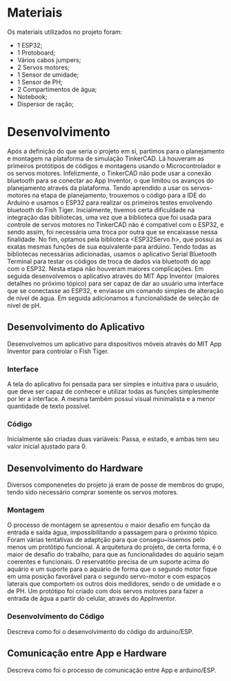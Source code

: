 
# Materiais

Os materiais utilizados no projeto foram:
- 1 ESP32;
- 1 Protoboard;
- Vários cabos jumpers;
- 2 Servos motores;
- 1 Sensor de umidade;
- 1 Sensor de PH;
- 2 Compartimentos de água;
- Notebook;
- Dispersor de ração;
  
# Desenvolvimento

Após a definição do que seria o projeto em si, partimos para o planejamento e montagem na plataforma de simulação TinkerCAD. Lá houveram as primeiros protótipos de códigos e montagens usando o Microcontrolador e os servos motores. Infelizmente, o TinkerCAD não pode usar a conexão bluetooth para se conectar ao App Inventor, o que limitou os avanços do planejamento através da plataforma.
Tendo aprendido a usar os servos-motores na etapa de planejamento, trouxemos o código para a IDE do Arduino e usamos o ESP32 para realizar os primeiros testes envolvendo bluetooth do Fish Tiger. Inicialmente, tivemos certa dificuldade na integração das bibliotecas, uma vez que a biblioteca que foi usada para controle de servos motores no TinkerCAD não é compatível com o ESP32, e sendo assim, foi necessária uma troca por outra que se encaixasse nessa finalidade. No fim, optamos pela biblioteca <ESP32Servo.h>, que possui as exatas mesmas funções de sua equivalente para arduino.
Tendo todas as bibliotecas necessárias adicionadas, usamos o aplicativo Serial Bluetooth Terminal para testar os códigos de troca de dados via bluetooth do app com o ESP32. Nesta etapa não houveram maiores complicações.
Em seguida desenvolvemos o aplicativo através do MIT App Inventor (maiores detalhes no próximo tópico) para ser capaz de dar ao usuário uma interface que se conectasse ao ESP32, e enviasse um comando simples de alteração de nível de água. Em seguida adicionamos a funcionalidade de seleção de nível de pH.


## Desenvolvimento do Aplicativo

Desenvolvemos um aplicativo para dispositivos móveis através do MIT App Inventor para controlar o Fish Tiger.

### Interface

A tela do aplicativo foi pensada para ser simples e intuitiva para o usuário, que deve ser capaz de conhecer e utilizar todas as funções simplesmente por ler a interface. A mesma também possui visual minimalista e a menor quantidade de texto possível.

### Código

Inicialmente são criadas duas variáveis: Passa, e estado, e ambas tem seu valor inicial ajustado para 0.


## Desenvolvimento do Hardware

Diversos componenetes do projeto já eram de posse de membros do grupo, tendo sido necessário comprar somente os servos motores.

### Montagem

O processo de montagem se apresentou o maior desafio em função da entrada e saída água, impossibilitando a passagem para o próximo tópico.
Foram várias tentativas de adaptção para que consegu~issemos pelo menos um protõtipo funcional.
A arquitetura do projeto, de certa forma, é o maior de desafio do trabalho, para que as funcionalidades do aquário sejam coerentes e funcionais. 
O reservatótio precisa de um suporte acima do aquário e um suporte para o aquário de forma que o segundo motor fique em uma posição favorável para o segundo servo-motor e com espaços laterais que comportem os outros dois medidores, sendo o de umidade e o de PH. 
Um protótipo foi criado com dois servos motores para fazer a entrada de água a partir do celular, através do AppInventor.


### Desenvolvimento do Código

Descreva como foi o desenvolvimento do código do arduino/ESP.

## Comunicação entre App e Hardware

Descreva como foi o processo de comunicação entre App e arduino/ESP.
